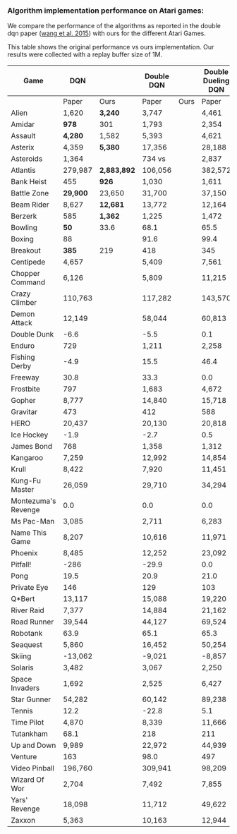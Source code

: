 ### Algorithm implementation performance on Atari games:
We compare the performance of the algorithms as reported in the double dqn paper ([wang et al. 2015](https://arxiv.org/pdf/1511.06581.pdf)) with ours for the different Atari Games.

This table shows the original performance vs ours implementation. Our results were collected with a replay buffer size of 1M.

| Game                | DQN         |               | Double DQN |     | Double Dueling DQN |              |
|---------------------|-------------|---------------|------------|-----|--------------|--------------------|
|                     | Paper       | Ours          | Paper     | Ours | Paper        | Paper              |
| Alien               | 1,620       | **3,240**     | 3,747     |      | 4,461              | |
| Amidar              | **978**     | 301           | 1,793     |      | 2,354              | |
| Assault             | **4,280**   | 1,582         | 5,393     |      | 4,621              | |
| Asterix             | 4,359       | **5,380**     | 17,356    |      | 28,188             | |
| Asteroids           | 1,364       |               | 734 vs    |      | 2,837              | |
| Atlantis            | 279,987     | **2,883,892** | 106,056   |      | 382,572            | |
| Bank Heist          | 455         | **926**    | 1,030     |      | 1,611              | |
| Battle Zone         | **29,900**  | 23,650     | 31,700    |      | 37,150             | |
| Beam Rider          | 8,627       | **12,681** | 13,772    |      | 12,164             | |
| Berzerk             | 585         | **1,362**  | 1,225     |      | 1,472              | |
| Bowling             | **50**      | 33.6       | 68.1      |      | 65.5               | |
| Boxing              | 88          |            | 91.6      |      | 99.4               | |
| Breakout            | **385**     | 219        | 418       |      | 345                | |
| Centipede           | 4,657       |            | 5,409     |      | 7,561              | |
| Chopper Command     | 6,126       |            | 5,809     |      | 11,215             | |
| Crazy Climber       | 110,763     |            | 117,282   |      | 143,570            | |
| Demon Attack        | 12,149      |            | 58,044    |      | 60,813             | |
| Double Dunk         | -6.6        |            | -5.5      |      | 0.1                | |
| Enduro              | 729         |            | 1,211     |      | 2,258              | |
| Fishing Derby       | -4.9        |            | 15.5      |      | 46.4               | |
| Freeway             | 30.8        |            | 33.3      |      | 0.0                | |
| Frostbite           | 797         |            | 1,683     |      | 4,672              | |
| Gopher              | 8,777       |            | 14,840    |      | 15,718             | |
| Gravitar            | 473         |            | 412       |      | 588                | |
| HERO                | 20,437      |            | 20,130    |      | 20,818             | |
| Ice Hockey          | -1.9        |            | -2.7      |      | 0.5                | |
| James Bond          | 768         |            | 1,358     |      | 1,312              | |
| Kangaroo            | 7,259       |            | 12,992    |      | 14,854             | |
| Krull               | 8,422       |            | 7,920     |      | 11,451             | |
| Kung-Fu Master      | 26,059      |            | 29,710    |      | 34,294             | |
| Montezuma's Revenge | 0.0         |            | 0.0       |      | 0.0                | |
| Ms Pac-Man          | 3,085       |            | 2,711     |      | 6,283              | |
| Name This Game      | 8,207       |            | 10,616    |      | 11,971             | |
| Phoenix             | 8,485       |            | 12,252    |      | 23,092             | |
| Pitfall!            | -286        |            | -29.9     |      | 0.0                | |
| Pong                | 19.5        |            | 20.9      |      | 21.0               | |
| Private Eye         | 146         |            | 129       |      | 103                | |
| Q*Bert              | 13,117      |            | 15,088    |      | 19,220             | |
| River Raid          | 7,377       |            | 14,884    |      | 21,162             | |
| Road Runner         | 39,544      |            | 44,127    |      | 69,524             | |
| Robotank            | 63.9        |            | 65.1      |      | 65.3               | |
| Seaquest            | 5,860       |            | 16,452    |      | 50,254             | |
| Skiing              | -13,062     |            | -9,021    |      | -8,857             | |
| Solaris             | 3,482       |            | 3,067     |      | 2,250              | |
| Space Invaders      | 1,692       |            | 2,525     |      | 6,427              | |
| Star Gunner         | 54,282      |            | 60,142    |      | 89,238             | |
| Tennis              | 12.2        |            | -22.8     |      | 5.1                | |
| Time Pilot          | 4,870       |            | 8,339     |      | 11,666             | |
| Tutankham           | 68.1        |            | 218       |      | 211                | |
| Up and Down         | 9,989       |            | 22,972    |      | 44,939             | |
| Venture             | 163         |            | 98.0      |      | 497                | |
| Video Pinball       | 196,760     |            | 309,941   |      | 98,209             | |
| Wizard Of Wor       | 2,704       |            | 7,492     |      | 7,855              | |
| Yars' Revenge       | 18,098      |            | 11,712    |      | 49,622             | |
| Zaxxon              | 5,363       |            | 10,163    |      | 12,944             | |
